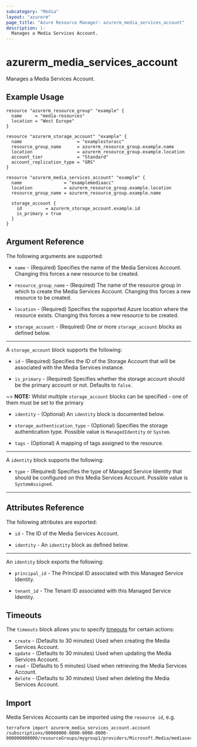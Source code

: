 ```yaml
---
subcategory: "Media"
layout: "azurerm"
page_title: "Azure Resource Manager: azurerm_media_services_account"
description: |-
  Manages a Media Services Account.
---
```


# azurerm_media_services_account

Manages a Media Services Account.

## Example Usage

```hcl
resource "azurerm_resource_group" "example" {
  name     = "media-resources"
  location = "West Europe"
}

resource "azurerm_storage_account" "example" {
  name                     = "examplestoracc"
  resource_group_name      = azurerm_resource_group.example.name
  location                 = azurerm_resource_group.example.location
  account_tier             = "Standard"
  account_replication_type = "GRS"
}

resource "azurerm_media_services_account" "example" {
  name                = "examplemediaacc"
  location            = azurerm_resource_group.example.location
  resource_group_name = azurerm_resource_group.example.name

  storage_account {
    id         = azurerm_storage_account.example.id
    is_primary = true
  }
}
```

## Argument Reference

The following arguments are supported:

* `name` - (Required) Specifies the name of the Media Services Account. Changing this forces a new resource to be created.

* `resource_group_name` - (Required) The name of the resource group in which to create the Media Services Account. Changing this forces a new resource to be created.

* `location` - (Required) Specifies the supported Azure location where the resource exists. Changing this forces a new resource to be created.

* `storage_account` - (Required) One or more `storage_account` blocks as defined below.

---

A `storage_account` block supports the following:

* `id` - (Required) Specifies the ID of the Storage Account that will be associated with the Media Services instance.

* `is_primary` - (Required) Specifies whether the storage account should be the primary account or not. Defaults to `false`.

~> **NOTE:** Whilst multiple `storage_account` blocks can be specified - one of them must be set to the primary

* `identity` - (Optional) An `identity` block is documented below.

* `storage_authentication_type` - (Optional) Specifies the storage authentication type. 
Possible value is  `ManagedIdentity` or `System`.

* `tags` - (Optional) A mapping of tags assigned to the resource.
---

A `identity` block supports the following:

* `type` - (Required) Specifies the type of Managed Service Identity that should be configured on this Media Services Account. Possible value is  `SystemAssigned`. 

---


## Attributes Reference

The following attributes are exported:

* `id` - The ID of the Media Services Account.

* `identity` - An `identity` block as defined below.
---

An `identity` block exports the following:

* `principal_id` - The Principal ID associated with this Managed Service Identity.

* `tenant_id` - The Tenant ID associated with this Managed Service Identity.


## Timeouts

The `timeouts` block allows you to specify [timeouts](https://www.terraform.io/docs/configuration/resources.html#timeouts) for certain actions:

* `create` - (Defaults to 30 minutes) Used when creating the Media Services Account.
* `update` - (Defaults to 30 minutes) Used when updating the Media Services Account.
* `read` - (Defaults to 5 minutes) Used when retrieving the Media Services Account.
* `delete` - (Defaults to 30 minutes) Used when deleting the Media Services Account.

## Import

Media Services Accounts can be imported using the `resource id`, e.g.

```shell
terraform import azurerm_media_services_account.account /subscriptions/00000000-0000-0000-0000-000000000000/resourceGroups/mygroup1/providers/Microsoft.Media/mediaservices/account1
```

